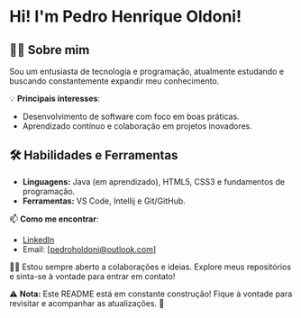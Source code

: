# Hi! I'm Pedro Henrique Oldoni!

## 👨‍🎓 Sobre mim
Sou um entusiasta de tecnologia e programação, atualmente estudando e buscando constantemente expandir meu conhecimento.

💡 **Principais interesses**:
- Desenvolvimento de software com foco em boas práticas.
- Aprendizado contínuo e colaboração em projetos inovadores.

## 🛠️ Habilidades e Ferramentas
- **Linguagens:** Java (em aprendizado), HTML5, CSS3 e fundamentos de programação.
- **Ferramentas:** VS Code, Intellij e Git/GitHub.

📫 **Como me encontrar**:
- [LinkedIn](https://www.linkedin.com/in/pedro-henrique-oldoni-1b55b2261/)
- Email: [pedroholdoni@outlook.com]

👨‍💻 Estou sempre aberto a colaborações e ideias. Explore meus repositórios e sinta-se à vontade para entrar em contato! 

⚠️ **Nota:** Este README está em constante construção! Fique à vontade para revisitar e acompanhar as atualizações. 🚀


